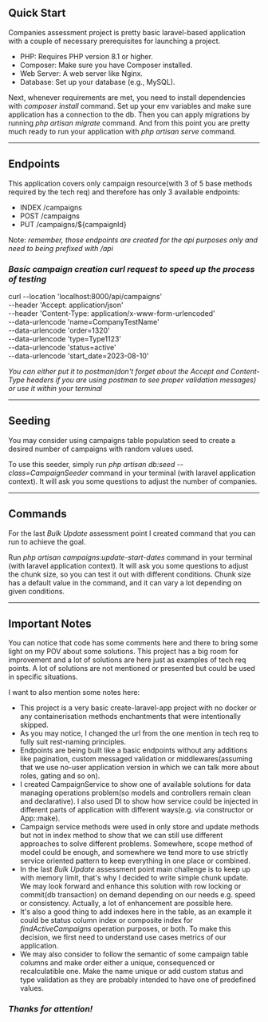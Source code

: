 ## Quick Start

Companies assessment project is pretty basic laravel-based application with a couple of necessary prerequisites for
launching a project.

* PHP: Requires PHP version 8.1 or higher.
* Composer: Make sure you have Composer installed.
* Web Server: A web server like Nginx.
* Database: Set up your database (e.g., MySQL).

Next, whenever requirements are met, you need to install dependencies with *composer install* command. Set up your env
variables and make sure application has a connection to the db. Then you can apply migrations by running *php artisan
migrate* command. And from this point you are pretty much ready to run your application with *php artisan serve*
command.

***

## Endpoints

This application covers only campaign resource(with 3 of 5 base methods required by the tech req) and therefore has only
3 available endpoints:

* INDEX /campaigns
* POST /campaigns
* PUT /campaigns/${campaignId}

Note: *remember, those endpoints are created for the api purposes only and need to being prefixed with /api*

### *Basic campaign creation curl request to speed up the process of testing*

curl --location 'localhost:8000/api/campaigns' \
--header 'Accept: application/json' \
--header 'Content-Type: application/x-www-form-urlencoded' \
--data-urlencode 'name=CompanyTestName' \
--data-urlencode 'order=1320' \
--data-urlencode 'type=Type1123' \
--data-urlencode 'status=active' \
--data-urlencode 'start_date=2023-08-10'

*You can either put it to postman(don't forget about the Accept and Content-Type headers if you are using postman to see
proper validation messages) or use it within your terminal*


***

## Seeding

You may consider using campaigns table population seed to create a desired number of campaigns with random values used.

To use this seeder, simply run *php artisan db:seed --class=CampaignSeeder* command in your terminal (with laravel
application context). It will ask you some questions to adjust the number of companies.

***

## Commands

For the last *Bulk Update* assessment point I created command that you can run to achieve the goal.

Run *php artisan campaigns:update-start-dates* command in your terminal (with laravel application context). It will ask
you some questions to adjust the chunk size, so you can test it out with different conditions. Chunk size has a default
value in the command, and it can vary a lot depending on given conditions.

***

## Important Notes

You can notice that code has some comments here and there to bring some light on my POV about some solutions. This
project has a big room for improvement and a lot of solutions are here just as examples of tech req points. A lot of
solutions are not mentioned or presented but could be used in specific situations. 

I want to also mention some notes here:

* This project is a very basic create-laravel-app project with no docker or any containerisation methods enchantments
  that were intentionally skipped.
* As you may notice, I changed the url from the one mention in tech req to fully suit rest-naming principles.
* Endpoints are being built like a basic endpoints without any additions like pagination, custom messaged validation or
  middlewares(assuming that we use no-user application version in which we can talk more about roles, gating and so on).
* I created CampaignService to show one of available solutions for data managing operations problem(so models and
  controllers remain clean and declarative). I also used DI to show how service could be injected in different parts of
  application with different ways(e.g. via constructor or App::make).
* Campaign service methods were used in only store and update methods but not in index method to show that we can still
  use different approaches to solve different problems. Somewhere, scope method of model could be enough, and somewhere
  we tend more to use strictly service oriented pattern to keep everything in one place or combined.
* In the last *Bulk Update* assessment point main challenge is to keep up with memory limit, that's why I decided to
  write simple chunk update. We may look forward and enhance this solution with row locking or commit(db transaction) on
  demand depending on our needs e.g. speed or consistency. Actually, a lot of enhancement are possible here.
* It's also a good thing to add indexes here in the table, as an example it could be status column index or composite
  index for *findActiveCampaigns* operation purposes, or both. To make this decision, we first need to understand use
  cases metrics of our application.
* We may also consider to follow the semantic of some campaign table columns and make order either a unique,
  consequenced or recalculatible one. Make the name unique or add custom status and type validation as they are probably
  intended to have one of predefined values.

### *Thanks for attention!*
